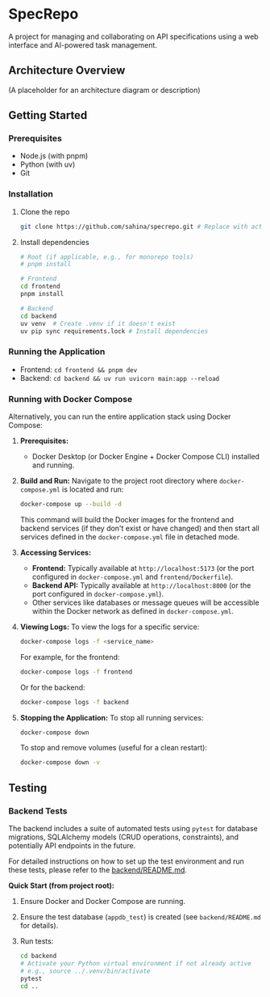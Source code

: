 # SpecRepo

A project for managing and collaborating on API specifications using a web interface and AI-powered task management.

## Architecture Overview

(A placeholder for an architecture diagram or description)

## Getting Started

### Prerequisites

- Node.js (with pnpm)
- Python (with uv)
- Git

### Installation

1. Clone the repo

   ```sh
   git clone https://github.com/sahina/specrepo.git # Replace with actual repo URL
   ```

2. Install dependencies

   ```sh
   # Root (if applicable, e.g., for monorepo tools)
   # pnpm install

   # Frontend
   cd frontend
   pnpm install

   # Backend
   cd backend
   uv venv  # Create .venv if it doesn't exist
   uv pip sync requirements.lock # Install dependencies
   ```

### Running the Application

- Frontend: `cd frontend && pnpm dev`
- Backend: `cd backend && uv run uvicorn main:app --reload`

### Running with Docker Compose

Alternatively, you can run the entire application stack using Docker Compose:

1. **Prerequisites:**
    - Docker Desktop (or Docker Engine + Docker Compose CLI) installed and running.

2. **Build and Run:**
    Navigate to the project root directory where `docker-compose.yml` is located and run:

    ```sh
    docker-compose up --build -d
    ```

    This command will build the Docker images for the frontend and backend services (if they don't exist or have changed) and then start all services defined in the `docker-compose.yml` file in detached mode.

3. **Accessing Services:**
    - **Frontend:** Typically available at `http://localhost:5173` (or the port configured in `docker-compose.yml` and `frontend/Dockerfile`).
    - **Backend API:** Typically available at `http://localhost:8000` (or the port configured in `docker-compose.yml`).
    - Other services like databases or message queues will be accessible within the Docker network as defined in `docker-compose.yml`.

4. **Viewing Logs:**
    To view the logs for a specific service:

    ```sh
    docker-compose logs -f <service_name>
    ```

    For example, for the frontend:

    ```sh
    docker-compose logs -f frontend
    ```

    Or for the backend:

    ```sh
    docker-compose logs -f backend
    ```

5. **Stopping the Application:**
    To stop all running services:

    ```sh
    docker-compose down
    ```

    To stop and remove volumes (useful for a clean restart):

    ```sh
    docker-compose down -v
    ```

## Testing

### Backend Tests

The backend includes a suite of automated tests using `pytest` for database migrations, SQLAlchemy models (CRUD operations, constraints), and potentially API endpoints in the future.

For detailed instructions on how to set up the test environment and run these tests, please refer to the [backend/README.md](backend/README.md).

**Quick Start (from project root):**

1. Ensure Docker and Docker Compose are running.
2. Ensure the test database (`appdb_test`) is created (see `backend/README.md` for details).
3. Run tests:

    ```bash
    cd backend
    # Activate your Python virtual environment if not already active
    # e.g., source ../.venv/bin/activate
    pytest
    cd ..
    ```
